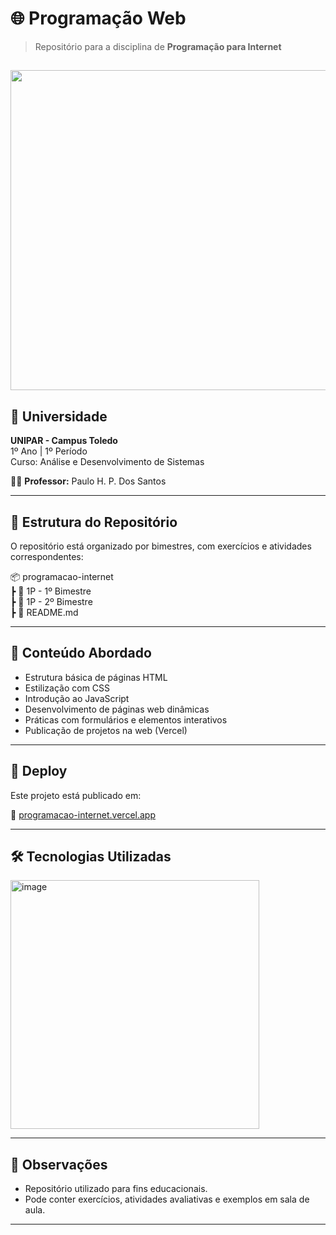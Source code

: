 
# 🌐 Programação Web

> Repositório para a disciplina de **Programação para Internet**

## <img src="https://www.unipar.br/static/img/logos/horizontal.8265e340f954.svg" width="512px">

## 🏫 Universidade

**UNIPAR - Campus Toledo**  
1º Ano | 1º Período  
Curso: Análise e Desenvolvimento de Sistemas  

👨‍🏫 **Professor:** Paulo H. P. Dos Santos

---

## 📁 Estrutura do Repositório

O repositório está organizado por bimestres, com exercícios e atividades correspondentes:

📦 programacao-internet  
┣ 📂 1P - 1º Bimestre  
┣ 📂 1P - 2º Bimestre   
┣ 📄 README.md  

---

## 🧠 Conteúdo Abordado

- Estrutura básica de páginas HTML
- Estilização com CSS
- Introdução ao JavaScript
- Desenvolvimento de páginas web dinâmicas
- Práticas com formulários e elementos interativos
- Publicação de projetos na web (Vercel)

---

## 🚀 Deploy

Este projeto está publicado em:

🔗 [programacao-internet.vercel.app](https://programacao-internet.vercel.app)

---

## 🛠️ Tecnologias Utilizadas

<img width="398" alt="image" src="https://github.com/user-attachments/assets/6a266cb0-5c28-4346-b9ee-00ab3e8c0546" />


---

## 📌 Observações

- Repositório utilizado para fins educacionais.
- Pode conter exercícios, atividades avaliativas e exemplos em sala de aula.

---


